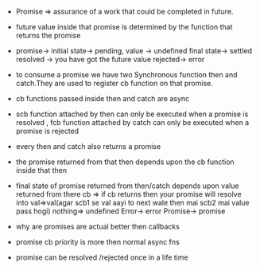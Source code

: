 * Promise => assurance of a work that could be completed in future.

* future value inside that promise is determined by the function that returns the promise

* promise-> initial state-> pending, value -> undefined final state-> settled
resolved -> you have got the future value rejected-> error

* to consume a promise we have two Synchronous function then and catch.They are used to register cb function on that promise.

* cb functions passed inside then and catch are async

* scb function attached by then can only be executed when a promise is resolved , fcb function attached by catch can only be executed when a promise is rejected

* every then and catch also returns a promise

* the promise returned from that then depends upon the cb function inside that then

* final state of promise returned from then/catch depends upon value returned from there cb => if cb returns then your promise will resolve into 
  val=>val(agar scb1 se val aayi to next wale then mai scb2 mai value pass hogi) nothing=> undefined Error-> error Promise-> promise
 

* why are promises are actual better then callbacks

* promise cb priority is more then normal async fns

* promise can be resolved /rejected once in a life time
